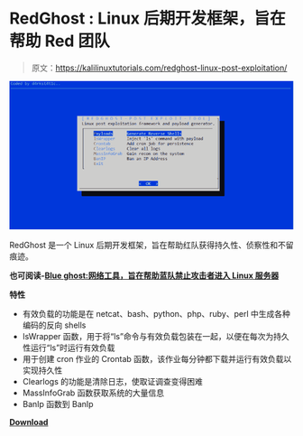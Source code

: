 # RedGhost : Linux 后期开发框架，旨在帮助 Red 团队

> 原文：<https://kalilinuxtutorials.com/redghost-linux-post-exploitation/>

[![RedGhost : Linux Post Exploitation Framework Designed To Assist Red Teams](img//ea984f5ad7bc6548098ac916f39a878a.png "RedGhost : Linux Post Exploitation Framework Designed To Assist Red Teams")](https://1.bp.blogspot.com/-Li0-LxOzS18/XRJLa4KQBxI/AAAAAAAAA_M/WtozBnmcrI82ZwrR8ULvlZzL40PvLP4bQCLcBGAs/s1600/RedGhost%25281%2529.png)

RedGhost 是一个 Linux 后期开发框架，旨在帮助红队获得持久性、侦察性和不留痕迹。

**也可阅读-[Blue ghost:网络工具，旨在帮助蓝队禁止攻击者进入 Linux 服务器](https://kalilinuxtutorials.com/blueghost-banning-attackers-linux-servers/)**

**特性**

*   有效负载的功能是在 netcat、bash、python、php、ruby、perl 中生成各种编码的反向 shells
*   lsWrapper 函数，用于将“ls”命令与有效负载包装在一起，以便在每次为持久性运行“ls”时运行有效负载
*   用于创建 cron 作业的 Crontab 函数，该作业每分钟都下载并运行有效负载以实现持久性
*   Clearlogs 的功能是清除日志，使取证调查变得困难
*   MassInfoGrab 函数获取系统的大量信息
*   BanIp 函数到 BanIp

[**Download**](https://github.com/d4rk007/RedGhost)